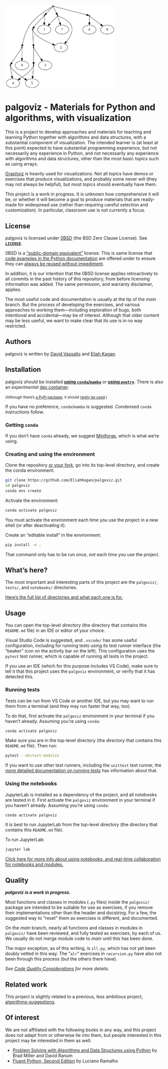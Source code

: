 <!-- SPDX-License-Identifier: 0BSD -->

<img src="doc/example.svg"
     alt="Drawing of a nested tuple structure, from notebooks/object_graph.ipynb"
     title="Drawing of a nested tuple structure, from notebooks/object_graph.ipynb"
     width="350px">

# palgoviz - Materials for Python and algorithms, with visualization

This is a project to develop approaches and materials for teaching and learning
Python together with algorithms and data structures, with a substantial
component of visualization. The intended learner is (at least at this point)
expected to have substantial programming experience, but not necessarily any
experience in Python, and not necessarily any experience with algorithms and
data structures, other than the most basic topics such as using arrays.

[Graphviz](https://en.wikipedia.org/wiki/Graphviz) is heavily used for
visualizations. Not all topics have demos or exercises that produce
visualizations, and probably some never will (they may not always be helpful),
but most topics should eventually have them.

This project is a work in progress. It is unknown how comprehensive it will be,
or whether it will become a goal to produce materials that are ready-made for
widespread use (rather than requiring careful selection and customization). In
particular, classroom use is not currently a focus.

## License

palgoviz is licensed under [0BSD](https://spdx.org/licenses/0BSD.html) (the BSD
Zero Clause License). See [**`LICENSE`**](LICENSE).

0BSD is a [“public-domain
equivalent”](https://en.wikipedia.org/wiki/Public-domain-equivalent_license)
license. This is same license that [code examples in the Python
documentation](https://docs.python.org/3/license.html#terms-and-conditions-for-accessing-or-otherwise-using-python)
are offered under to ensure they can [always be reused without
impediment](https://github.com/python/cpython/pull/17635).

In addition, it is our intention that the 0BSD license applies retroactively to
all commits in the past history of this repository, from before licensing
information was added. The same permission, and warranty disclaimer, applies.

The most useful code and documentation is usually at the tip of the *main*
branch. But the process of developing the exercises, and various approaches to
working them—including exploration of bugs, both intentional and accidental—may
be of interest. Although that older content may be less useful, we want to make
clear that its use is in no way restricted.

## Authors

palgoviz is written by [David Vassallo](https://github.com/dmvassallo) and
[Eliah Kagan](https://github.com/EliahKagan).

## Installation

palgoviz should be installed [**using
`conda`/`mamba`**](doc/install-with-conda.md) or [**using
`poetry`**](doc/install-with-poetry.md). There is also an *experimental* [dev
container](doc/install-dev-container.md).

<small>(Although there’s [a PyPI package](https://pypi.org/project/palgoviz/), it
should [rarely be used](doc/dist-readme.md).)</small>

If you have no preference, `conda`/`mamba` is suggested. Condensed `conda`
instructions follow.

### Getting `conda`

If you don’t have `conda` already, we suggest
[Miniforge](https://github.com/conda-forge/miniforge), which is what we’re
using.

### Creating and using the environment

Clone the repository [or your fork](doc/forking.md), go into its top-level
directory, and create the conda environment:

```sh
git clone https://github.com/EliahKagan/palgoviz.git
cd palgoviz
conda env create
```

Activate the environment:

```sh
conda activate palgoviz
```

You must activate the environment each time you use the project in a new shell
(or after deactivating it).

Create an “editable install” in the environment:

```sh
pip install -e .
```

That command only has to be run once, *not* each time you use the project.

## What’s here?

The most important and interesting parts of this project are the `palgoviz/`,
`tests/`, and `notebooks/` directories.

[Here’s the full list of directories and what each one is
for.](doc/project-dirs.md)

## Usage

You can open the top-level directory (the directory that contains this
`README.md` file) in an IDE or editor of your choice.

Visual Studio Code is suggested, and `.vscode/` has some useful configuration,
including for running tests using its test runner interface (the “beaker” icon
on the activity bar on the left). This configuration uses the `pytest` test
runner, which is capable of running all tests in the project.

If you use an IDE (which for this purpose includes VS Code), make sure to tell
it that this project uses the `palgoviz` environment, or verify that it has
detected this.

### Running tests

Tests can be run from VS Code or another IDE, but you may want to run them from
a terminal (and they may run faster that way, too).

To do that, first activate the `palgoviz` environment in your terminal if you
haven’t already. Assuming you’re using `conda`:

```sh
conda activate palgoviz
```

Make sure you are in the top-level directory (the directory that contains this
`README.md` file). Then run:

```sh
pytest --doctest-modules
```

If you want to use other test runners, including the `unittest` test runner,
the [more detailed documentation on running tests](doc/running-tests.md) has
information about that.

### Using the notebooks

JupyterLab is installed as a dependency of the project, and all notebooks are
tested in it. First activate the `palgoviz` environment in your terminal if you
haven’t already. Assuming you’re using `conda`:

```sh
conda activate palgoviz
```

It is best to run JupyterLab from the top-level directory (the directory that
contains this `README.md` file).

To run JupyterLab:

```sh
jupyter lab
```

[Click here for more info about using notebooks, and real-time collaboration
for notebooks and modules.](doc/using-notebooks.md)

## Quality

***palgoviz is a work in progress.***

Most functions and classes in modules (`.py` files) inside the `palgoviz/`
package are intended to be suitable for use as exercises, if you remove their
implementations other than the header and docstring. For a few, the suggested
way to “reset” them as exercises is different, and documented.

On the *main* branch, nearly all functions and classes in modules in
`palgoviz/` have been reviewed, and fully tested as exercises, by each of us.
We usually do not merge module code to *main* until this has been done.

The major exception, as of this writing, is `sll.py`, which has not yet been
doubly vetted in this way. The “`alr`” exercises in `recursion.py` have also
not been through this process (but the others there have).

*See [Code Quality Considerations](doc/quality.md) for more details.*

<!-- TODO: If we add an Acknowledgements sections, it could go here. -->

## Related work

This project is slightly related to a previous, less ambitious project,
[algorithms-suggestions](https://github.com/EliahKagan/algorithms-suggestions).

## Of interest

We are not affiliated with the following books in any way, and this project
does not adapt from or otherwise tie into them, but people interested in this
project may be interested in them as well:

- [Problem Solving with Algorithms and Data Structures using
  Python](https://runestone.academy/ns/books/published/pythonds/index.html) by
  Brad Miller and David Ranum
- [Fluent Python, Second Edition](https://www.fluentpython.com/) by Luciano
  Ramalho
